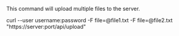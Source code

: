 This command will upload multiple files to the server.

curl --user username:password -F file=@file1.txt -F file=@file2.txt "https://server:port/api/upload"